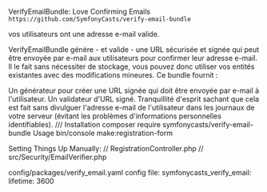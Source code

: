 VerifyEmailBundle: Love Confirming Emails
`https://github.com/SymfonyCasts/verify-email-bundle`

vos utilisateurs ont une adresse e-mail valide.

VerifyEmailBundle génère - et valide - une URL sécurisée et signée qui peut être envoyée par e-mail aux utilisateurs pour confirmer leur adresse e-mail. Il le fait sans nécessiter de stockage, vous pouvez donc utiliser vos entités existantes avec des modifications mineures. Ce bundle fournit :

Un générateur pour créer une URL signée qui doit être envoyée par e-mail à l'utilisateur.
Un validateur d'URL signé.
Tranquillité d'esprit sachant que cela est fait sans divulguer l'adresse e-mail de l'utilisateur dans les journaux de votre serveur (évitant les problèmes d'informations personnelles identifiables).
///
Installation
   composer require symfonycasts/verify-email-bundle
Usage
   bin/console make:registration-form

Setting Things Up Manually:
   // RegistrationController.php
   // src/Security/EmailVerifier.php

config/packages/verify_email.yaml config file:
   symfonycasts_verify_email:
    lifetime: 3600



